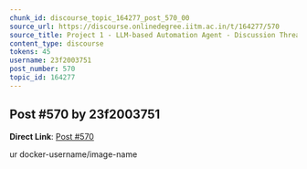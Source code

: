 ```yaml
---
chunk_id: discourse_topic_164277_post_570_00
source_url: https://discourse.onlinedegree.iitm.ac.in/t/164277/570
source_title: Project 1 - LLM-based Automation Agent - Discussion Thread [TDS Jan 2025]
content_type: discourse
tokens: 45
username: 23f2003751
post_number: 570
topic_id: 164277
---
```


## Post #570 by 23f2003751

**Direct Link**: [Post #570](https://discourse.onlinedegree.iitm.ac.in/t/164277/570)

ur docker-username/image-name
